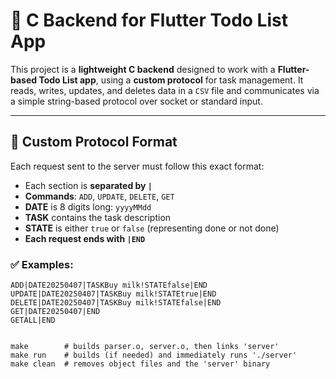 # 📝 C Backend for Flutter Todo List App

This project is a **lightweight C backend** designed to work with a **Flutter-based Todo List app**, using a **custom protocol** for task management. It reads, writes, updates, and deletes data in a `CSV` file and communicates via a simple string-based protocol over socket or standard input.

---

## 📡 Custom Protocol Format

Each request sent to the server must follow this exact format:

- Each section is **separated by `|`**
- **Commands**: `ADD`, `UPDATE`, `DELETE`, `GET`
- **DATE** is 8 digits long: `yyyyMMdd`
- **TASK** contains the task description
- **STATE** is either `true` or `false` (representing done or not done)
- **Each request ends with `|END`**

### ✅ Examples:

```text
ADD|DATE20250407|TASKBuy milk!STATEfalse|END
UPDATE|DATE20250407|TASKBuy milk!STATEtrue|END
DELETE|DATE20250407|TASKBuy milk!STATEfalse|END
GET|DATE20250407|END
GETALL|END
```


```RUN

make        # builds parser.o, server.o, then links 'server'
make run    # builds (if needed) and immediately runs './server'
make clean  # removes object files and the 'server' binary
```
